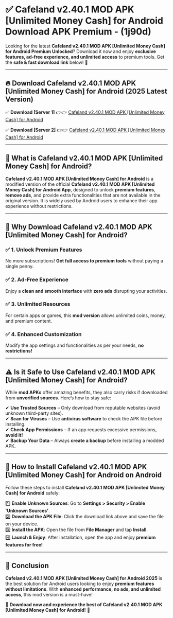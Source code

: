 
# ✅ Cafeland v2.40.1 MOD APK [Unlimited Money Cash] for Android Download APK Premium -  (1j90d) 

Looking for the latest **Cafeland v2.40.1 MOD APK [Unlimited Money Cash] for Android Premium Unlocked**? Download it now and enjoy **exclusive features, ad-free experience, and unlimited access** to premium tools. Get the **safe & fast download link** below! 🚀

---

## 🔥 Download Cafeland v2.40.1 MOD APK [Unlimited Money Cash] for Android (2025 Latest Version)

✅ **Download [Server 1]** 👉👉 [Cafeland v2.40.1 MOD APK [Unlimited Money Cash] for Android ](https://apkcomod.com?title=Cafeland_v2.40.1_MOD_APK_[Unlimited_Money_Cash]_for_Android)  

✅ **Download [Server 2]** 👉👉 [Cafeland v2.40.1 MOD APK [Unlimited Money Cash] for Android ](https://apkcomod.com?title=Cafeland_v2.40.1_MOD_APK_[Unlimited_Money_Cash]_for_Android)  


---

## 📌 What is Cafeland v2.40.1 MOD APK [Unlimited Money Cash] for Android?

**Cafeland v2.40.1 MOD APK [Unlimited Money Cash] for Android** is a modified version of the official **Cafeland v2.40.1 MOD APK [Unlimited Money Cash] for Android App**, designed to unlock **premium features**, **remove ads**, and provide extra functionalities that are not available in the original version. It is widely used by Android users to enhance their app experience without restrictions.

---

## 🌟 Why Download Cafeland v2.40.1 MOD APK [Unlimited Money Cash] for Android?

### ✅ 1. Unlock Premium Features
No more subscriptions! **Get full access to premium tools** without paying a single penny.

### ✅ 2. Ad-Free Experience
Enjoy a **clean and smooth interface** with **zero ads** disrupting your activities.

### ✅ 3. Unlimited Resources
For certain apps or games, this **mod version** allows unlimited coins, money, and premium content.

### ✅ 4. Enhanced Customization
Modify the app settings and functionalities as per your needs, **no restrictions!**

---

## ⚠️ Is it Safe to Use Cafeland v2.40.1 MOD APK [Unlimited Money Cash] for Android?

While **mod APKs** offer amazing benefits, they also carry risks if downloaded from **unverified sources**. Here’s how to stay safe:

✔ **Use Trusted Sources** – Only download from reputable websites (avoid unknown third-party sites).  
✔ **Scan for Viruses** – Use **antivirus software** to check the APK file before installing.  
✔ **Check App Permissions** – If an app requests excessive permissions, **avoid it!**  
✔ **Backup Your Data** – Always **create a backup** before installing a modded APK.

---

## 📲 How to Install Cafeland v2.40.1 MOD APK [Unlimited Money Cash] for Android on Android

Follow these steps to install **Cafeland v2.40.1 MOD APK [Unlimited Money Cash] for Android** safely:

1️⃣ **Enable Unknown Sources**: Go to **Settings > Security > Enable 'Unknown Sources'**.  
2️⃣ **Download the APK File**: Click the download link above and save the file on your device.  
3️⃣ **Install the APK**: Open the file from **File Manager** and tap **Install**.  
4️⃣ **Launch & Enjoy**: After installation, open the app and enjoy **premium features for free!**

---

## 🚀 Conclusion

**Cafeland v2.40.1 MOD APK [Unlimited Money Cash] for Android 2025** is the best solution for Android users looking to enjoy **premium features without limitations**. With **enhanced performance, no ads, and unlimited access**, this mod version is a must-have!

🔻 **Download now and experience the best of Cafeland v2.40.1 MOD APK [Unlimited Money Cash] for Android!** 🔻

